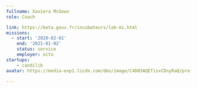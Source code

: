 ```yaml
---
fullname: Xaviera McGown
role: Coach

link: https://beta.gouv.fr/incubateurs/lab-mi.html
missions:
  - start: '2020-02-01'
    end: '2021-01-02'
    status: service
    employer: octo
startups:
    - candilib
avatar: https://media-exp1.licdn.com/dms/image/C4D03AQETisxCDnyRaQ/profile-displayphoto-shrink_200_200/0?e=1585785600&v=beta&t=cwF7BNW2MAamno6F5n5nTB4KYXoY8gZjd9nou7GEPKg

---
```

